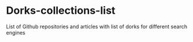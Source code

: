 # Dorks-collections-list
List of Github repositories and articles with list of dorks for different search engines
